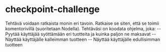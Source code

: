 # checkpoint-challenge

Tehtävä voidaan ratkaista monin eri tavoin. Ratkaise se siten, että se toimii komentorivillä (suoritetaan Nodella).
Tehtäväsi on koodata ohjelma, joka:
-- Pyytää käyttäjää syöttämään eri tuotteita ja kuinka paljon ne maksavat
-- Näyttää käyttäjälle kalleimman tuotteen
-- Näyttää käyttäjälle edullisimman tuotteen
